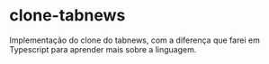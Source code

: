 # clone-tabnews

Implementação do clone do tabnews, com a diferença que farei em Typescript para aprender mais sobre a linguagem.